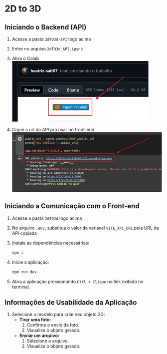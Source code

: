 # 2D to 3D

## Iniciando o Backend (API)

1. Acesse a pasta `2dTO3d-API` logo acima
2. Entre no arquivo `2dTO3d_API.ipynb`
3. Abra o Colab
![Abrir Colab](/images/open-colab.png)

3. Copie a url da API pra usar no front-end.
![Copiar URL da API](/images/copia-url.png)

## Iniciando a Comunicação com o Front-end

1. Acesse a pasta `2dTO3d` logo acima
2. No arquivo `.env`, substitua o valor da variavel `VITE_API_URL` pela URL da API copiada
3. Instale as dependências necessárias:
   ```sh
   npm i
   ```
4. Inicie a aplicação:

   ```sh
   npm run dev
   ```

5. Abra a aplicação pressionando `Ctrl + Clique` no link exibido no terminal.

## Informações de Usabilidade da Aplicação

1. Selecione o modelo para criar seu objeto 3D:
   - **Tirar uma foto:**
     1. Confirme o envio da foto.
     2. Visualize o objeto gerado.
   - **Enviar um arquivo:**
     1. Selecione o arquivo.
     2. Visualize o objeto gerado.
